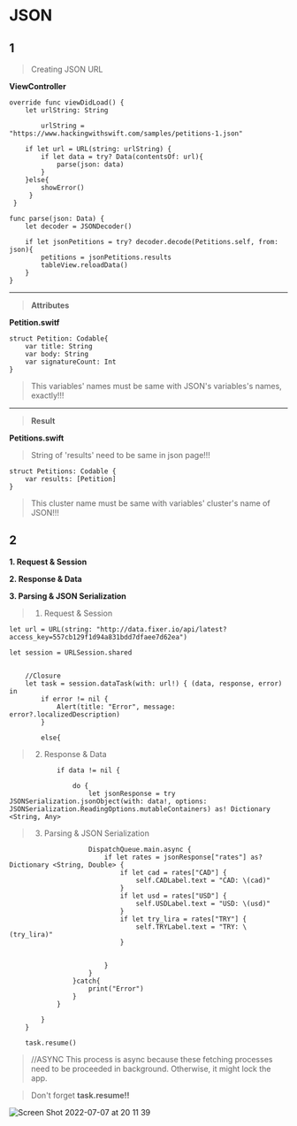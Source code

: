 # JSON

## 1

> Creating JSON URL

**ViewController**

    override func viewDidLoad() {
        let urlString: String
        
            urlString = "https://www.hackingwithswift.com/samples/petitions-1.json"
        
        if let url = URL(string: urlString) {
            if let data = try? Data(contentsOf: url){
                parse(json: data)
            }
        }else{
            showError()
         }
     }
     
    func parse(json: Data) {
        let decoder = JSONDecoder()
        
        if let jsonPetitions = try? decoder.decode(Petitions.self, from: json){
            petitions = jsonPetitions.results
            tableView.reloadData()
        }
    }
    
     
---

> **Attributes**

**Petition.switf**

    struct Petition: Codable{
        var title: String
        var body: String
        var signatureCount: Int
    }
   
> This variables' names must be same with JSON's variables's names, exactly!!!


---

> **Result**

**Petitions.swift**

> String of 'results' need to be same in json page!!!

    struct Petitions: Codable {
        var results: [Petition]
    }
    
> This cluster name must be same with variables' cluster's name of JSON!!!

## 2

**1. Request & Session**

**2. Response & Data**

**3. Parsing & JSON Serialization**
        
> 1. Request & Session

    let url = URL(string: "http://data.fixer.io/api/latest?access_key=557cb129f1d94a831bdd7dfaee7d62ea")
        
    let session = URLSession.shared
    
    
        //Closure
        let task = session.dataTask(with: url!) { (data, response, error) in
            if error != nil {
                Alert(title: "Error", message: error?.localizedDescription)
            }
            
            else{
                
> 2. Response & Data
>
                if data != nil {
                    
                    do {
                        let jsonResponse = try JSONSerialization.jsonObject(with: data!, options: JSONSerialization.ReadingOptions.mutableContainers) as! Dictionary <String, Any>
                        
                        
> 3. Parsing & JSON Serialization

                        DispatchQueue.main.async {
                            if let rates = jsonResponse["rates"] as? Dictionary <String, Double> {
                                if let cad = rates["CAD"] {
                                    self.CADLabel.text = "CAD: \(cad)"
                                }
                                if let usd = rates["USD"] {
                                    self.USDLabel.text = "USD: \(usd)"
                                }
                                if let try_lira = rates["TRY"] {
                                    self.TRYLabel.text = "TRY: \(try_lira)"
                                }
                                
                                
                            }
                        }
                    }catch{
                        print("Error")
                    }
                }
                
            }
        }
        
        task.resume()
        

> //ASYNC This process is async because these fetching processes need to be proceeded in background. Otherwise, it might lock the app.

> Don't forget **task.resume!!**


![Screen Shot 2022-07-07 at 20 11 39](https://user-images.githubusercontent.com/50085545/177831395-4976a6b2-1b0c-4661-9e87-b49778bb77d6.png)
